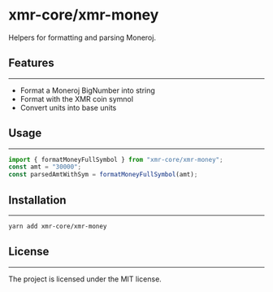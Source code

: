 # xmr-core/xmr-money

Helpers for formatting and parsing Moneroj.

## Features

---

-   Format a Moneroj BigNumber into string
-   Format with the XMR coin symnol
-   Convert units into base units

## Usage

---

```ts
import { formatMoneyFullSymbol } from "xmr-core/xmr-money";
const amt = "30000";
const parsedAmtWithSym = formatMoneyFullSymbol(amt);
```

## Installation

---

```sh
yarn add xmr-core/xmr-money
```

## License

---

The project is licensed under the MIT license.
